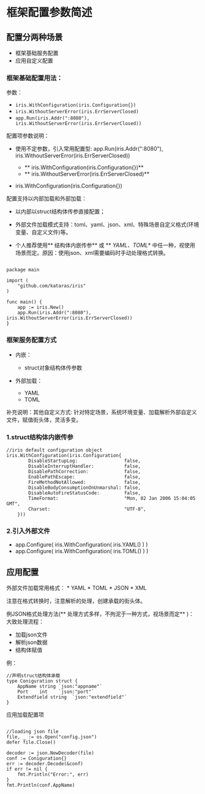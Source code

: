 
# 框架配置参数简述


## 配置分两种场景

* 框架基础服务配置
* 应用自定义配置

### 框架基础配置用法：

参数：
* ```iris.WithConfiguration(iris.Configuration{})```
* ```iris.WithoutServerError(iris.ErrServerClosed)```
* ```app.Run(iris.Addr(":8080"), iris.WithoutServerError(iris.ErrServerClosed))```

配置项参数说明：

* 使用不定参数，引入常用配置型:
app.Run(iris.Addr(":8080"), iris.WithoutServerError(iris.ErrServerClosed))
    * ** iris.WithConfiguration(iris.Configuration{})** 
	* ** iris.WithoutServerError(iris.ErrServerClosed)** 

* iris.WithConfiguration(iris.Configuration{})

配置支持以内部加载和外部加载：
* 以内部以struct结构体传参直接配置；
* 外部文件加载模式支持：toml、yaml、json、xml、特殊场景自定义格式(环境变量、自定义文件)等。

* 个人推荐使用** 结构体内嵌传参**  或 ** *YAML、TOML** 中任一种，视使用场景而定。原因：使用json、xml需要编码时手动处理格式转换。

```

package main

import (
	"github.com/kataras/iris"
)

func main() {
	app := iris.New()
	app.Run(iris.Addr(":8080"), iris.WithoutServerError(iris.ErrServerClosed))
}

```

### 框架服务配置方式

* 内嵌：
    * struct对象结构体传参数

* 外部加载：
    * YAML
    * TOML

补充说明：其他自定义方式:
针对特定场景，系统环境变量、加载解析外部自定义文件，赋值街头体，灵活多变。

### 1.struct结构体内嵌传参

```
//iris default configuration object
iris.WithConfiguration(iris.Configuration{
        DisableStartupLog:                 false,
        DisableInterruptHandler:           false,
        DisablePathCorrection:             false,
        EnablePathEscape:                  false,
        FireMethodNotAllowed:              false,
        DisableBodyConsumptionOnUnmarshal: false,
        DisableAutoFireStatusCode:         false,
        TimeFormat:                        "Mon, 02 Jan 2006 15:04:05 GMT",
        Charset:                           "UTF-8",
    }))
```

### 2.引入外部文件

* app.Configure( iris.WithConfiguration( iris.YAML() ) )
* app.Configure( iris.WithConfiguration( iris.TOML() ) )


## 应用配置

外部文件加载常用格式：
    * YAML
    * TOML
    * JSON
    * XML

注意在格式转换时，注意解析的处理，创建承载的街头体。

例JSON格式处理方法(** 处理方式多样，不拘泥于一种方式，视场景而定** )：
大致处理流程：
* 加载json文件
* 解析json数据
* 结构体赋值

例：
```
//声明struct结构体承载
type Coniguration struct {
	AppName string `json:"appname"`
	Port    int    `json:"port"`
    Extendfield string  `json:"extendfield"`
}
```

应用加载配置项
```

//loading json file
file, _ := os.Open("config.json")
defer file.Close()

decoder := json.NewDecoder(file)
conf := Coniguration{}
err := decoder.Decode(&conf)
if err != nil {
    fmt.Println("Error:", err)
}
fmt.Println(conf.AppName)

```






